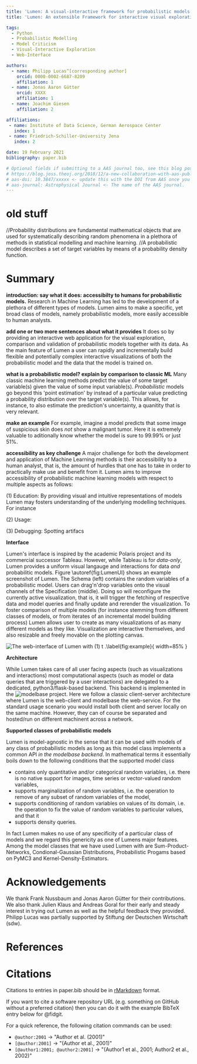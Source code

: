 ```yaml
---
title: 'Lumen: A visual-interactive framework for probabilistic models'
title: 'Lumen: An extensible Framework for interactive visual exploration of probabilistic models together with data'

tags:
  - Python
  - Probabilistic Modelling
  - Model Criticism
  - Visual-Interactive Exploration
  - Web-Interface

authors:
  - name: Philipp Lucas^[corresponding author]
    orcid: 0000-0002-6687-8209
    affiliation: 1
  - name: Jonas Aaron Gütter
    orcid: XXXX
    affiliation: 1
  - name: Joachim Giesen
    affiliation: 2

affiliations:
 - name: Institute of Data Science, German Aerospace Center
   index: 1
 - name: Friedrich-Schiller-University Jena
   index: 2

date: 19 February 2021
bibliography: paper.bib

# Optional fields if submitting to a AAS journal too, see this blog post:
# https://blog.joss.theoj.org/2018/12/a-new-collaboration-with-aas-publishing
# aas-doi: 10.3847/xxxxx <- update this with the DOI from AAS once you know it.
# aas-journal: Astrophysical Journal <- The name of the AAS journal.
---
```


# old stuff

//Probability distributions are fundamental mathematical objects that are used for systematically describing random phenomena in a plethora of methods in statistical modelling and machine learning.
//A probabilistic model describes a set of target variables by means of a probability density function.

# Summary

**introduction: say what it does: accessibilty to humans for probabilistic models.**
Research in Machine Learning has led to the development of a plethora of different types of models.
Lumen aims to make a specific, yet broad class of models, namely probabilistic models, more easily accessible to human analysts. 

**add one or two more sentences about what it provides**
It does so by providing an interactive web application for the visual exploration, comparison and validation of probabilistic models together with its data. 
As the main feature of Lumen a user can rapidly and incrementally build flexible and potentially complex interactive visualizations of both the probabilistic model and the data that the model is trained on. 

**what is a probabilistic model? explain by comparison to classic ML**
Many classic machine learning methods predict the value of some target variable(s) given the value of some input variable(s).
*Probabilistic* models go beyond this 'point estimation' by instead of a particular value predicting a probability distribution over the target variable(s).
This allows, for instance, to also estimate the prediction's uncertainty, a quanitity that is very relevant.

**make an example**
For example, imagine a model predicts that some image of suspicious skin does _not_ show a malignant tumor. Here it is extremely valuable to aditionally know whether the model is sure to 99.99% or just 51%.

**accessibility as key challenge**
A major challenge for both the development and application of Machine Learning methods is their accessibility to a human analyst, that is, the amount of hurdles that one has to take in order to practically make use and benefit from it.
Lumen aims to improve accessibility of probabilistic machine learning models with respect to multiple aspects as follows:

(1) Education: By providing visual and intuitive representations of models Lumen may fosters understanding of the underlying modelling techniques. For instance

(2) Usage: 

(3) Debugging: Spotting artifacs

**Interface**

Lumen's interface is inspired by the academic Polaris project and its commercial successor Tableau. 
However, while Tableau is for *data-only*, Lumen provides a uniform visual langauge and interactions for data _and_ probabilitic models.
Figure \autoref{fig:LumenUI} shows an example screenshot of Lumen.
The Schema (left) contains the random variables of a probabilistic model. 
Users can drag'n'drop variables onto the visual channels of the Specification (middle).
Doing so will reconfigure the currently active visualization, that is, it will trigger the fetching of respective data and model queries and finally update and rerender the visualization.
To foster comparison of multiple models (for instance stemming from different classes of models, or from iterates of an incremental model building process) Lumen allows user to create as many visualizations of as many different models as they like.
Visualization are interactive themselves, and also resizable and freely movable on the plotting canvas.

![The web-interface of Lumen with (1) t .\label{fig:example}](LumenUI.png){ width=85% }

**Architecture**

While Lumen takes care of all user facing aspects (such as visualizations and interactions) most computational aspects (such as model or data queries that are triggered by a user interactions) are delegated to a dedicated, python3/flask-based backend.
This backend is implemented in the ![`modelbase` project](https://github.com/lumen-org/modelbase).
Here we follow a classic client-server architecture where Lumen is the web-client and modelbase the web-service.
For the standard usage scenario you would install both client and server locally on the same machine. 
However, they can of course be separated and hosted/run on different machinent across a network.

**Supported classes of probabilistic models**

Lumen is model-agnostic in the sense that it can be used with models of any class of probabilistic models as long as this model class implements a common API *in the modelbase backend*. 
In mathematical terms it essentially boils down to the following conditions that the supported model class

 * contains only quantitative and/or categorical random variables, i.e. there is no native support for images, time series or vector-valued random variables, 
 * supports marginalization of random variables, i.e. the operation to remove of any subset of random variables of the model, 
 * supports conditioning of random variables on values of its domain, i.e. the operation to fix the value of random variables to particular values, and that it
 * supports density queries.

In fact Lumen makes no use of any specificity of a particular class of models and we regard this genericity as one of Lumens major features. 
Among the model classes that we have used Lumen with are Sum-Product-Networks, Condional-Gaussian Distributions, Probabilistic Progams based on PyMC3 and Kernel-Density-Estimators.

# Acknowledgements

We thank Frank Nussbaum and Jonas Aaron Gütter for their contributions. We also thank Julien Klaus and Andreas Goral for their early and steady interest in trying out Lumen as well as the helpful feedback they provided.
Philipp Lucas was partially supported by Stiftung der Deutschen Wirtschaft (sdw). 

# References



# Citations

Citations to entries in paper.bib should be in
[rMarkdown](http://rmarkdown.rstudio.com/authoring_bibliographies_and_citations.html)
format.

If you want to cite a software repository URL (e.g. something on GitHub without a preferred
citation) then you can do it with the example BibTeX entry below for @fidgit.

For a quick reference, the following citation commands can be used:
- `@author:2001`  ->  "Author et al. (2001)"
- `[@author:2001]` -> "(Author et al., 2001)"
- `[@author1:2001; @author2:2001]` -> "(Author1 et al., 2001; Author2 et al., 2002)"
